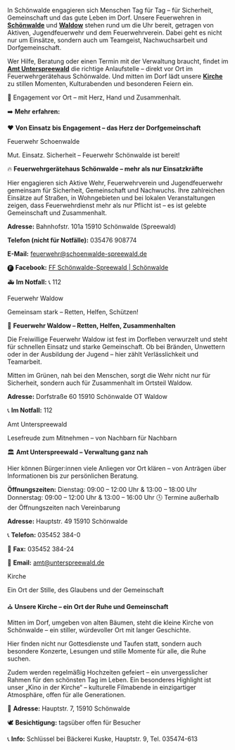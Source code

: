 
<!-- INTRO_TEXT_START -->

In Schönwalde engagieren sich Menschen Tag für Tag – für Sicherheit, Gemeinschaft und das gute Leben im Dorf. Unsere Feuerwehren in [**Schönwalde**](/municipality#feuerwehr-schoenwalde) und [**Waldow**](/municipality#feuerwehr-waldow) stehen rund um die Uhr bereit, getragen von Aktiven, Jugendfeuerwehr und dem Feuerwehrverein. Dabei geht es nicht nur um Einsätze, sondern auch um Teamgeist, Nachwuchsarbeit und Dorfgemeinschaft.

Wer Hilfe, Beratung oder einen Termin mit der Verwaltung braucht, findet im [**Amt Unterspreewald**](/municipality#amt-unterspreewald) die richtige Anlaufstelle – direkt vor Ort im Feuerwehrgerätehaus Schönwalde. Und mitten im Dorf lädt unsere [**Kirche**](municipality#kirche) zu stillen Momenten, Kulturabenden und besonderen Feiern ein.

🤝 Engagement vor Ort – mit Herz, Hand und Zusammenhalt.

➡️ **Mehr erfahren:**
<!-- INTRO_TEXT_END -->

<!-- SEPARATE_TEXT_START -->
❤️ **Von Einsatz bis Engagement – das Herz der Dorfgemeinschaft**
<!-- SEPARATE_TEXT_END -->

<!-- FEUERWEHRSCHOENWALDE_NAME_START --> 
Feuerwehr Schoenwalde
<!-- FEUERWEHRSCHOENWALDE_NAME_END -->

<!-- FEUERWEHRSCHOENWALDE_SLOGAN_START -->
Mut. Einsatz. Sicherheit – Feuerwehr Schönwalde ist bereit!
<!-- FEUERWEHRSCHOENWALDE_SLOGAN_END -->

<!-- FEUERWEHRSCHOENWALDE_TEXT_START -->
🔥 **Feuerwehrgerätehaus Schönwalde – mehr als nur Einsatzkräfte**

Hier engagieren sich Aktive Wehr, Feuerwehrverein und Jugendfeuerwehr gemeinsam für Sicherheit, Gemeinschaft und Nachwuchs. Ihre zahlreichen Einsätze auf Straßen, in Wohngebieten und bei lokalen Veranstaltungen zeigen, dass Feuerwehrdienst mehr als nur Pflicht ist – es ist gelebte Gemeinschaft und Zusammenhalt.

**Adresse:**
Bahnhofstr. 101a
15910 Schönwalde (Spreewald)

**Telefon (nicht für Notfälle):** 035476 908774

**E-Mail:** feuerwehr@schoenwalde-spreewald.de

🅕 **Facebook:** [FF Schönwalde-Spreewald | Schönwalde](https://www.facebook.com/feuerwehr.schoenwalde/)

🚑 **Im Notfall:** 📞 112

<!-- FEUERWEHRSCHOENWALDE_TEXT_END -->

<!-- FEUERWEHRWALDOW_NAME_START --> 
Feuerwehr Waldow 
<!-- FEUERWEHRWALDOW_NAME_END -->

<!-- FEUERWEHRWALDOW_SLOGAN_START -->
Gemeinsam stark – Retten, Helfen, Schützen!
<!-- FEUERWEHRWALDOW_SLOGAN_END -->

<!-- FEUERWEHRWALDOW_TEXT_START -->
🚒 **Feuerwehr Waldow – Retten, Helfen, Zusammenhalten**

Die Freiwillige Feuerwehr Waldow ist fest im Dorfleben verwurzelt und steht für schnellen Einsatz und starke Gemeinschaft. Ob bei Bränden, Unwettern oder in der Ausbildung der Jugend – hier zählt Verlässlichkeit und Teamarbeit.

Mitten im Grünen, nah bei den Menschen, sorgt die Wehr nicht nur für Sicherheit, sondern auch für Zusammenhalt im Ortsteil Waldow.

**Adresse:**
Dorfstraße 60
15910 Schönwalde OT Waldow

📞 **Im Notfall:** 112


<!-- FEUERWEHRWALDOW_TEXT_END -->

<!-- AMTUNTERSPREEWALD_NAME_START --> 
Amt Unterspreewald
<!-- AMTUNTERSPREEWALD_NAME_END -->

<!-- AMTUNTERSPREEWALD_SLOGAN_START -->
Lesefreude zum Mitnehmen – von Nachbarn für Nachbarn
<!-- AMTUNTERSPREEWALD_SLOGAN_END -->

<!-- AMTUNTERSPREEWALD_TEXT_START -->
🏛️ **Amt Unterspreewald – Verwaltung ganz nah**

Hier können Bürger:innen viele Anliegen vor Ort klären – von Anträgen über Informationen bis zur persönlichen Beratung.

**Öffnungszeiten:**
Dienstag: 09:00 – 12:00 Uhr & 13:00 – 18:00 Uhr
Donnerstag: 09:00 – 12:00 Uhr & 13:00 – 16:00 Uhr
🕓 Termine außerhalb der Öffnungszeiten nach Vereinbarung

**Adresse:**
Hauptstr. 49 
15910 Schönwalde

📞 **Telefon:** 035452 384-0

📠 **Fax:** 035452 384-24

📧 **Email:** amt@unterspreewald.de
<!-- AMTUNTERSPREEWALD_TEXT_END -->

<!-- KIRCHE_NAME_START --> 
Kirche
<!-- KIRCHE_NAME_END -->

<!-- KIRCHE_SLOGAN_START -->
Ein Ort der Stille, des Glaubens und der Gemeinschaft
<!-- KIRCHE_SLOGAN_END -->

<!-- KIRCHE_TEXT_START -->
⛪ **Unsere Kirche – ein Ort der Ruhe und Gemeinschaft**

Mitten im Dorf, umgeben von alten Bäumen, steht die kleine Kirche von Schönwalde – ein stiller, würdevoller Ort mit langer Geschichte.

Hier finden nicht nur Gottesdienste und Taufen statt, sondern auch besondere Konzerte, Lesungen und stille Momente für alle, die Ruhe suchen.

Zudem werden regelmäßig Hochzeiten gefeiert – ein unvergesslicher Rahmen für den schönsten Tag im Leben. Ein besonderes Highlight ist unser „Kino in der Kirche“ – kulturelle Filmabende in einzigartiger Atmosphäre, offen für alle Generationen.

📍 **Adresse:** Hauptstr. 7, 15910 Schönwalde

🕊️ **Besichtigung:** tagsüber offen für Besucher

📞 **Info:** Schlüssel bei Bäckerei Kuske, Hauptstr. 9, Tel. 035474-613

<!-- KIRCHE_TEXT_END -->
 
